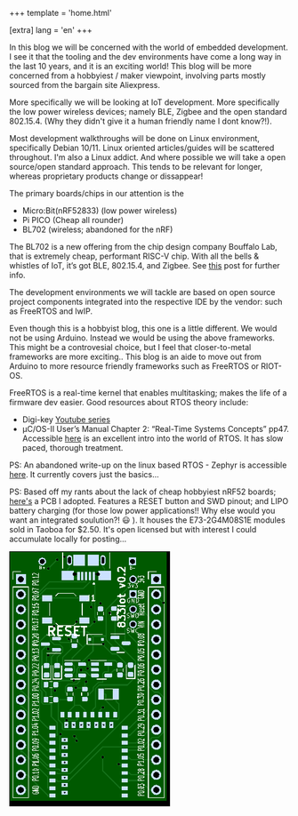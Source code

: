 +++
template = 'home.html'

[extra]
lang = 'en'
+++

In this blog we will be concerned with the world of embedded development. I see it that the tooling and the dev environments have come a long way in the last 10 years, and it is an exciting world! This blog will be more concerned from a hobbyiest / maker viewpoint, involving parts mostly sourced from the bargain site Aliexpress.

More specifically we will be looking at IoT development. More specifically the low power wireless devices; namely BLE, Zigbee and the open standard 802.15.4. (Why they didn't give it a human friendly name I dont know?!).

Most development walkthroughs will be done on Linux environment, specifically Debian 10/11. Linux oriented articles/guides will be scattered throughout. I'm also a Linux addict. And where possible we will take a open source/open standard approach. This tends to be relevant for longer, whereas proprietary products change or dissappear!

The primary boards/chips in our attention is the

- Micro:Bit(nRF52833) (low power wireless)
- Pi PICO (Cheap all rounder)
- BL702 (wireless; abandoned for the nRF)

The BL702 is a new offering from the chip design company Bouffalo Lab, that is extremely cheap, performant RISC-V chip. With all the bells & whistles of IoT, it’s got BLE, 802.15.4, and Zigbee. See [this](https://ntn888.github.io/update/2022/02/19/xt-zb1-bl702.html) post for further info.

The development environments we will tackle are based on open source project components integrated into the respective IDE by the vendor: such as FreeRTOS and lwIP.

Even though this is a hobbyist blog, this one is a little different. We would not be using Arduino. Instead we would be using the above frameworks. This might be a controvesial choice, but I feel that closer-to-metal frameworks are more exciting.. This blog is an aide to move out from Arduino to more resource friendly frameworks such as FreeRTOS or RIOT-OS.

FreeRTOS is a real-time kernel that enables multitasking; makes the life of a firmware dev easier. Good resources about RTOS theory include:

- Digi-key [Youtube series](https://www.youtube.com/watch?v=F321087yYy4)
- μC/OS-II User’s Manual Chapter 2: “Real-Time Systems Concepts” pp47. Accessible [here](http://www.farnell.com/datasheets/1950186.pdf) is an excellent intro into the world of RTOS. It has slow paced, thorough treatment.

PS: An abandoned write-up on the linux based RTOS - Zephyr is accessible [here](https://ntn888.github.io/zephyr-guide/). It currently covers just the basics...

PS: Based off my rants about the lack of cheap hobbyiest nRF52 boards; [here's](https://github.com/ntn888/833iot) a PCB I adopted. Features a RESET button and SWD pinout; and LIPO battery charging (for those low power applications!! Why else would you want an integrated soulution?! :smiley: ). It houses the E73-2G4M08S1E modules sold in Taoboa for $2.50. It's open licensed but with interest I could accumulate locally for posting...

![pcb screenshot](/img/wSONlPv.png)

